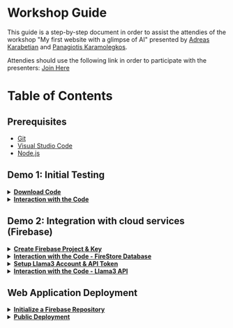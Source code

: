 # Workshop Guide

This guide is a step-by-step document in order to assist the attendies of the workshop "My first website with a glimpse of AI" presented by [Adreas Karabetian](https://github.com/adreaskar) and [Panagiotis Karamolegkos](https://www.github.com/karamolegkos).

Attendies should use the following link in order to participate with the presenters: [Join Here](https://www.menti.com/albbfr8tpfny)

# Table of Contents

## Prerequisites

- [Git](https://git-scm.com/downloads/)
- [Visual Studio Code](https://code.visualstudio.com/)
- [Node.js](https://nodejs.org/en/)

## Demo 1: Initial Testing

<details>
<summary><b><u>Download Code</b></u></summary><br>
  
Open VS Code and and in the toolbar select: `File ► Add Folder to Workspace ► Desktop ► Right Click ► Create ► Folder ► Name your Folder (for example "my-project") ► Add`.

Open a Terminal by selecting `Terminal ► New Terminal`. Then on your brand new Terminal, click the drop down `⌄` button, next to the `+` sign. Then choose `Command Prompt`.

In the Terminal write the following commands:

```shell
git clone https://github.com/ieee-unipi-sb/web-dev-with-ai
cd web-dev-with-ai
```

The first command is used to download the code from a repository. The second one is used to navigate inside the folder of our code.

</details>

<details>
<summary><b><u>Interaction with the Code</b></u></summary>
  
  ### Let's experiment with the code.

We can watch our website locally if we do the following: `Right Click on index.html ► Copy Path ► Open a Browser ► Paste the Copied Path on the URL`. 

- We can edit `public/index.html` line 9, to change the title of your website.

```html
<title>MovieFlix - Your movies collection</title>
```

- We can edit `public/index.html` line 39, to change the brand name of your website (logo on the menu).

```html
<a class="navbar-brand" style="user-select: none;">MovieFlix</a>
```

- We can link our CSS code in our HTML document, `public/index.html` line 27, like so:

```html
<link rel="stylesheet" href="css/style.css" />
```

- We can add inline CSS styling on your HTML elements, `public/index.html` line 77, like so:

```html
<button style="margin-top: 10px;" type="submit" class="btn btn-primary">
  Add Movie
</button>
```

- We can link our JavaScript code in our HTML document `public/index.html` line 197, which is used to run our application's logic, like so:

```html
<script src="js/main.js"></script>
```

- We can change our application's background image by editing the file name in our `public/css/style.css` line 6.

```css
background: url("https://raw.githubusercontent.com/ieee-unipi-sb/web-dev-with-ai/main/public/img/3.png");
```

- We can change our footer background color by editing the following attribute in
  `public/css/style.css` line 83.

```css
background-color: #f1f1f1;
```

</details>

## Demo 2: Integration with cloud services (Firebase)

<details>
<summary><b><u>Create Firebase Project & Key</b></u></summary>

### 1. Create a Project

Go to the [Firebase Console](https://console.firebase.google.com) and do the following:

- Login with your gmail account
- Create a Name for your project like `my-project-example`
- In this step, Firebase will create a Unique Identifier for your project. For example `my-project-example-becec6`
- Choose if you want to Enable Google Analytics (select `No` for this workshop)
  - If you accept the above, you will have to connect your Project with One Account for Firebase
- Create your project

### 2. Configure your Project

From your `Project Overview` Dashboard and under "Get started by adding Firebase to your app" choose `Web`. Now do the following:

- Give a Nickname to your Web App. Something like `my-web-example` and check the `"Also set up Firebase Hosting for this app"` box.
- Click on the drop down menu and choose to create your own id for your site. Give it a name like `my-first-project.web.app`
- Click Register App
- Choose `Use a <script> tag` opton
  - The Dashboard will provide you with everything you need, with a code snippet to create your firest Web App
- Press `Next`
- Press `Next` (yes trust us, again)
- Press `Continue to console`

### 3. Setup the FireStore Database

To Create FireStore:

- Go to your `Project Overview` Dashboard.
- Click on Build.
- Choose Firestore Database.
- Create Database.
- Select Europe.
- Start in test mode.
- Select `Create`.

### 4. Get your Firebase Key

In your `Project Overview` Dashboard:

- Next to `Project Overview` click on the gear icon (⚙️) ► `Project Settings`
- Scroll Down to `SDK setup and configuration` and Click on `Config`
- Do not close that page because you will need this config object in the next steps

</details>

<details>
<summary><b><u>Interaction with the Code - FireStore Database</b></u></summary>

### Let's complete our code

#### 1. In `public/index.html` lines 165 - 168 we have an empty config variable. We need to fill this information with our firebase configs.

```javascript
// Your web app's Firebase configuration
const firebaseConfig = {};
```

Return to your firebase Project Settings page copy the config object and paste it between the lines 165 - 168 in `public/index.html`.

```javascript
// Your web app's Firebase configuration
const firebaseConfig = {
  apiKey: "MyApIkEy",
  authDomain: "myproject.firebaseapp.com",
  projectId: "myproject-a5p21",
  storageBucket: "myproject-a5o21.appspot.com",
  messagingSenderId: "80244867918",
  appId: "1:80244847918:web:u197f9dd840194e26ef7bf",
};
```

#### 2. Uncomment `public/index.html` lines 200 - 201, from this:

```html
<!-- <script src="js/firebase.js"></script> -->
<!-- <script src="js/main.js"></script> -->
```

To this:

```html
<script src="js/firebase.js"></script>
<script src="js/main.js"></script>
```

</details>

<details>
<summary><b><u>Setup Llama3 Account & API Token</b></u></summary>

### To get your Llama3 API Token:

- Go to the [Llama API Website](https://www.llama-api.com/).
- Click on `Login`.
- Make an Account.
- From the `My Account` Dashboard, click on `API Token`.
- Click `Refresh` to generate your API Token.
- Do not close this page because you will need this Token in the next steps.

</details>

<details>
<summary><b><u>Interaction with the Code - Llama3 API</b></u></summary>
    
  ### Let's add our AI assistant.

#### 1. We start by uncommenting our chatbot functionalities file in `public/index.html` line 202 from this:

```html
<!-- <script src="js/chatbot.js"></script> -->
```

To this:

```html
<script src="js/chatbot.js"></script>
```

#### 2. Next we add our HTML code in `public/index.html` line 139

```html
<button class="chatbot-toggler">
  <span class="material-symbols-rounded">mode_comment</span>
  <span class="material-symbols-outlined">close</span>
</button>
<div class="chatbot">
  <header>
    <h2 style="margin-bottom: 0;">MovieBot</h2>
    <span class="close-btn material-symbols-outlined">close</span>
  </header>
  <ul class="chatbox">
    <li class="chat incoming">
      <span class="material-symbols-outlined">smart_toy</span>
      <p>Hi there 👋<br />How can I help you today?</p>
    </li>
  </ul>
  <div class="chat-input">
    <textarea
      placeholder="Enter a message..."
      spellcheck="false"
      required
    ></textarea>
    <span id="send-btn" class="material-symbols-rounded">send</span>
  </div>
</div>
```

#### 3. Let's add our Llama3 API key in `public/js/chatbot.js` line 10, between the double quotes. Starting from this:

```javascript
const API_KEY = "";
```

To something like this:

```javascript
const API_KEY =
  "LL-ZFLXvmZ0zjiA9trVSZNqulX3dd1Db7qMAedQq6sjRjcCLyUy2GsB56SZTxgDf4Ig";
```

</details>
  
## Web Application Deployment
    
<details>
<summary><b><u>Initialize a Firebase Repository</b></u></summary>
    
  To deploy your Web Application in publicly, you will have to install some packages for Firebase. Use the following commands in your `Terminal` in order to proceed:
  
  ```shell
  npm install -g firebase
  npm install -g firebase-tools
  ```

Then, you will have to login to Firebase and create a new Repository from your `Terminal` with the commands below. Follow the Guide and in the end select to use `Firestore` and `Hosting (Without Github)`. If you have any errors, follow the link provided to you in your Terminal.

```shell
firebase login  # Type Y on the prompt and then open your browser to login
firebase init
```

In the `firebase init` procedure choose the following: 

- Which Firebase features do you want to set up for this directory? ►

  ◉ Firestore: Configure security rules and indexes files for Firestore

  ◉ Hosting: Configure files for Firebase Hosting and (optionally) set

#### Project Setup

- Please select an option ► <b>Use an existing project</b>

- Select a default Firebase project for this directory ► <b> < Your project name > </b>

##### Firestore Setup

- What file should be used for Firestore Rules? ► <b> firestore.rules (Just click Enter) </b>

- What file should be used for Firestore indexes? ► <b> firestore.indexes.json (Just click Enter) </b>

##### Hosting Setup

- What do you want to use as your public directory? ► <b> public (Just click Enter) </b>

- Configure as a single-page app (rewrite all urls to /index.html)? ► <b> y </b>

- Set up automatic builds and deploys with GitHub? ► <b> N </b>

- File public/index.html already exists. Overwrite? ► <b> N </b>

</details>

<details>
<summary><b><u>Public Deployment</b></u></summary>

When you are ready you can deploy your site using the command:

```
firebase deploy
```

Now you can access your site though the ID of your project. For convinience:

- From your `Project Overview` Dashboard, click on `Hosting`.
- Click on one of the links under `Domains`.

Or just use the URL provided in your Terminal. 😊

</details>
